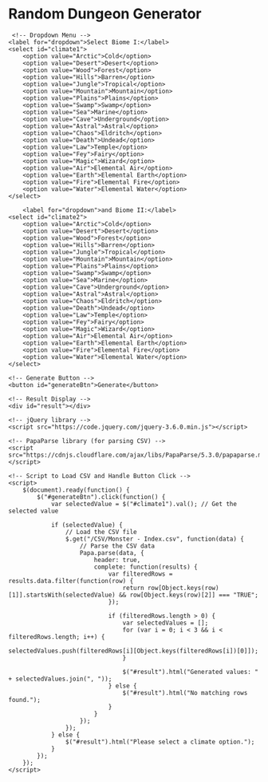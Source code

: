 <html>
  <head>
    <meta charset="UTF-8">
    <title>Random Dungeon Generator</title>

  </head>
  <body>
    <h1>Random Dungeon Generator</h1>
 
     <!-- Dropdown Menu -->
    <label for="dropdown">Select Biome I:</label>
    <select id="climate1">
        <option value="Arctic">Cold</option>
        <option value="Desert">Desert</option>
        <option value="Wood">Forest</option>
        <option value="Hills">Barren</option>
        <option value="Jungle">Tropical</option>
        <option value="Mountain">Mountain</option>
        <option value="Plains">Plains</option>
        <option value="Swamp">Swamp</option>
        <option value="Sea">Marine</option>
        <option value="Cave">Underground</option>
        <option value="Astral">Astral</option>
        <option value="Chaos">Eldritch</option>
        <option value="Death">Undead</option>
        <option value="Law">Temple</option>
        <option value="Fey">Fairy</option>
        <option value="Magic">Wizard</option>
        <option value="Air">Elemental Air</option>
        <option value="Earth">Elemental Earth</option>
        <option value="Fire">Elemental Fire</option>
        <option value="Water">Elemental Water</option>																	
    </select>

        <label for="dropdown">and Biome II:</label>
    <select id="climate2">
        <option value="Arctic">Cold</option>
        <option value="Desert">Desert</option>
        <option value="Wood">Forest</option>
        <option value="Hills">Barren</option>
        <option value="Jungle">Tropical</option>
        <option value="Mountain">Mountain</option>
        <option value="Plains">Plains</option>
        <option value="Swamp">Swamp</option>
        <option value="Sea">Marine</option>
        <option value="Cave">Underground</option>
        <option value="Astral">Astral</option>
        <option value="Chaos">Eldritch</option>
        <option value="Death">Undead</option>
        <option value="Law">Temple</option>
        <option value="Fey">Fairy</option>
        <option value="Magic">Wizard</option>
        <option value="Air">Elemental Air</option>
        <option value="Earth">Elemental Earth</option>
        <option value="Fire">Elemental Fire</option>
        <option value="Water">Elemental Water</option>																	
    </select>

    <!-- Generate Button -->
    <button id="generateBtn">Generate</button>

    <!-- Result Display -->
    <div id="result"></div>

    <!-- jQuery library -->
    <script src="https://code.jquery.com/jquery-3.6.0.min.js"></script>

    <!-- PapaParse library (for parsing CSV) -->
    <script src="https://cdnjs.cloudflare.com/ajax/libs/PapaParse/5.3.0/papaparse.min.js"></script>

    <!-- Script to Load CSV and Handle Button Click -->
    <script>
        $(document).ready(function() {
            $("#generateBtn").click(function() {
                var selectedValue = $("#climate1").val(); // Get the selected value

                if (selectedValue) {
                    // Load the CSV file
                    $.get("/CSV/Monster - Index.csv", function(data) {
                        // Parse the CSV data
                        Papa.parse(data, {
                            header: true,
                            complete: function(results) {
                                var filteredRows = results.data.filter(function(row) {
                                    return row[Object.keys(row)[1]].startsWith(selectedValue) && row[Object.keys(row)[2]] === "TRUE";
                                });

                                if (filteredRows.length > 0) {
                                    var selectedValues = [];
                                    for (var i = 0; i < 3 && i < filteredRows.length; i++) {
                                        selectedValues.push(filteredRows[i][Object.keys(filteredRows[i])[0]]);
                                    }

                                    $("#result").html("Generated values: " + selectedValues.join(", "));
                                } else {
                                    $("#result").html("No matching rows found.");
                                }
                            }
                        });
                    });
                } else {
                    $("#result").html("Please select a climate option.");
                }
            });
        });
    </script>
      
  </body>
</html>
